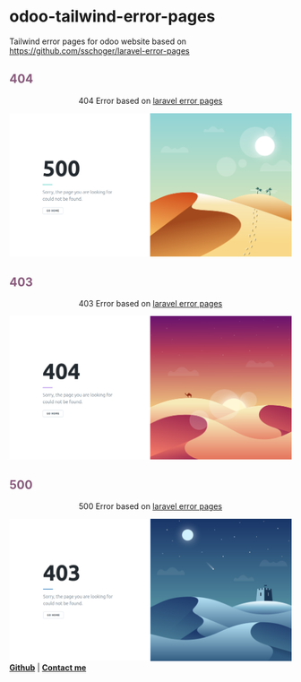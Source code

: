 # odoo-tailwind-error-pages
Tailwind error pages for odoo website based on https://github.com/sschoger/laravel-error-pages

<section class="oe_container">
    <div class="oe_row oe_spaced">
        <h2 class="oe_slogan" style="color:#875A7B;">404</h2>
            <p class="oe_mt32 oe_centered" style="text-align: center">
                404 Error based on <a href="https://github.com/sschoger/laravel-error-pages">laravel error pages</a>
            </p>
        <div class="oe_row_img oe_centered oe_mt32">
           <img src="https://github.com/bshbsh404/odoo-tailwind-error-pages/blob/master/images/Screenshot_1.png" />
        </div>
    </div>
</section>

<section class="oe_container">
    <div class="oe_row oe_spaced">
        <h2 class="oe_slogan" style="color:#875A7B;">403</h2>
            <p class="oe_mt32 oe_centered" style="text-align: center">
                403 Error based on <a href="https://github.com/sschoger/laravel-error-pages">laravel error pages</a>
            </p>
        <div class="oe_row_img oe_centered oe_mt32">
            <img src="https://github.com/bshbsh404/odoo-tailwind-error-pages/blob/master/images/Screenshot_2.png" />
        </div>
    </div>
</section>

<section class="oe_container oe_dark">
    <div class="oe_row oe_spaced">
        <h2 class="oe_slogan" style="color:#875A7B;">500</h2>
            <p class="oe_mt32 oe_centered" style="text-align: center">
                500 Error based on <a href="https://github.com/sschoger/laravel-error-pages">laravel error pages</a>
            </p>
        <div class="oe_row_img oe_centered oe_mt32">
            <img src="https://github.com/bshbsh404/odoo-tailwind-error-pages/blob/master/images/Screenshot_3.png" />
        </div>
    </div>
</section>


<section class="oe_container">
    <div class="oe_row">
           <span>
               <a target="new" href="https://github.com/bshbsh404"><strong>Github</strong></a> |
               <a href="mailto:bshbsh187@gmail.com"><strong>Contact me</strong></a>
           </span>
       </div>
    </div>
</section>
